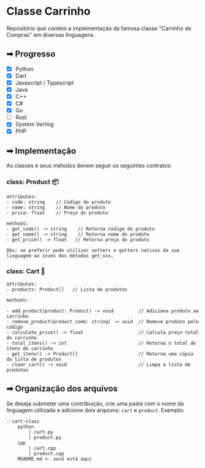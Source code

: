 # Classe Carrinho

Repositório que contém a implementação da famosa classe "Carrinho de Compras" em diversas linguagens.

## ➡ Progresso
- [X] Python
- [X] Dart
- [X] Javascript / Typescript
- [X] Java
- [X] C++
- [X] C#
- [X] Go
- [ ] Rust
- [X] System Verilog
- [X] PHP

## ➡ Implementação
As classes e seus métodos devem seguir os seguintes contratos:

### class: Product 📦
```
attributes:
- code: string    // Código do produto
- name: string    // Nome do produto
- price: float    // Preço do produto

methods:
- get_code() -> string    // Retorna código do produto
- get_name() -> string    // Retorna nome do produto
- get_price() -> float   // Retorna preço do produto

Obs: se preferir pode utilizar setters e getters nativos da sua linguagem ao invés dos métodos get_xxx, 
```


### class: Cart 🛒
```
attributes:
- products: Product[]   // Lista de produtos

methods:

- add_product(product: Product) -> void         // Adiciona produto ao carrinho
- remove_product(product_code: string) -> void  // Remove produto pelo código
- calculate_price() -> float                    // Calcula preço total do carrinho
- total_itens() -> int                          // Retorna o total de itens do carrinho
- get_itens() -> Product[]                      // Retorna uma cópia da lista de produtos
- clear_cart() -> void                          // Limpa a lista de produtos
```

## ➡ Organização dos arquivos
Se deseja submeter uma contribuição, crie uma pasta com o nome da linguagem utilizada e adicione dois arquivos: `cart` e `product`.
Exemplo:
```
- cart-class
    python
        | cart.py
        | product.py
    cpp
        | cart.cpp
        | product.cpp
    README.md <- você está aqui
```

